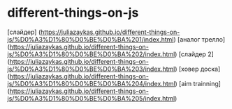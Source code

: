 # different-things-on-js

[слайдер] (https://juliazaykas.github.io/different-things-on-js/%D0%A3%D1%80%D0%BE%D0%BA%201/index.html)
[аналог трелло] (https://juliazaykas.github.io/different-things-on-js/%D0%A3%D1%80%D0%BE%D0%BA%202/index.html)
[слайдер 2] (https://juliazaykas.github.io/different-things-on-js/%D0%A3%D1%80%D0%BE%D0%BA%203/index.html)
[ховер доска] (https://juliazaykas.github.io/different-things-on-js/%D0%A3%D1%80%D0%BE%D0%BA%204/index.html)
[aim trainning] (https://juliazaykas.github.io/different-things-on-js/%D0%A3%D1%80%D0%BE%D0%BA%205/index.html)

